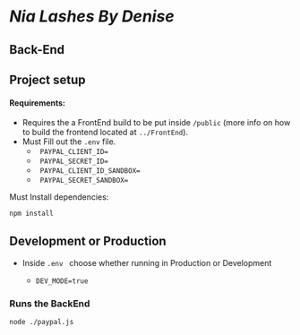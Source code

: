 # _Nia Lashes By Denise_

## Back-End

## Project setup

#### Requirements:

- Requires the a FrontEnd build to be put inside ``/public`` (more info on how to build the frontend located at ``../FrontEnd``).
- Must Fill out the ``.env`` file.
  - `` PAYPAL_CLIENT_ID=``
  - `` PAYPAL_SECRET_ID=``
  - `` PAYPAL_CLIENT_ID_SANDBOX=``
  - `` PAYPAL_SECRET_SANDBOX=``

Must Install dependencies:

```sh
npm install
```

## Development or Production

- Inside ``.env `` choose whether running in Production or Development

  - ``DEV_MODE=true``

### Runs the BackEnd

```
node ./paypal.js
```

[//]: #
   [BootstrapVue]: [https://bootstrap-vue.org](https://bootstrap-vue.org)
   [node.js]: [http://nodejs.org](http://nodejs.org)
   [NeDB]: [https://github.com/louischatriot/nedb](https://github.com/louischatriot/nedb)
   [PayPal Rest SDK]: [https://www.npmjs.com/package/paypal-rest-sdk](https://www.npmjs.com/package/paypal-rest-sdk)
   [express]: [http://expressjs.com](http://expressjs.com)
   [Vue Js]: [https://vuejs.org](https://vuejs.org)
